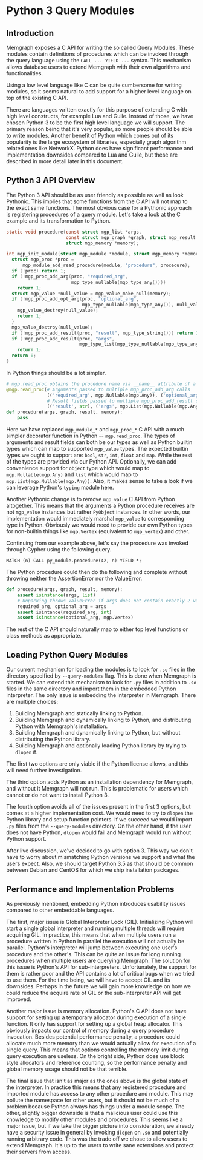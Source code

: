 # Python 3 Query Modules

## Introduction

Memgraph exposes a C API for writing the so called Query Modules. These
modules contain definitions of procedures which can be invoked through the
query language using the `CALL ... YIELD ...` syntax. This mechanism allows
database users to extend Memgraph with their own algorithms and
functionalities.

Using a low level language like C can be quite cumbersome for writing modules,
so it seems natural to add support for a higher level language on top of the
existing C API.

There are languages written exactly for this purpose of extending C with high
level constructs, for example Lua and Guile. Instead of those, we have chosen
Python 3 to be the first high level language we will support. The primary reason
being that it's very popular, so more people should be able to write modules.
Another benefit of Python which comes out of its popularity is the large
ecosystem of libraries, especially graph algorithm related ones like NetworkX.
Python does have significant performance and implementation downsides compared
to Lua and Guile, but these are described in more detail later in this
document.

## Python 3 API Overview

The Python 3 API should be as user friendly as possible as well as look
Pythonic. This implies that some functions from the C API will not map to the
exact same functions. The most obvious case for a Pythonic approach is
registering procedures of a query module. Let's take a look at the C example
and its transformation to Python.

```c
static void procedure(const struct mgp_list *args,
                      const struct mgp_graph *graph, struct mgp_result *result,
                      struct mgp_memory *memory);

int mgp_init_module(struct mgp_module *module, struct mgp_memory *memory) {
  struct mgp_proc *proc =
      mgp_module_add_read_procedure(module, "procedure", procedure);
  if (!proc) return 1;
  if (!mgp_proc_add_arg(proc, "required_arg",
                        mgp_type_nullable(mgp_type_any())))
    return 1;
  struct mgp_value *null_value = mgp_value_make_null(memory);
  if (!mgp_proc_add_opt_arg(proc, "optional_arg",
                            mgp_type_nullable(mgp_type_any()), null_value)) {
    mgp_value_destroy(null_value);
    return 1;
  }
  mgp_value_destroy(null_value);
  if (!mgp_proc_add_result(proc, "result", mgp_type_string())) return 1;
  if (!mgp_proc_add_result(proc, "args",
                           mgp_type_list(mgp_type_nullable(mgp_type_any()))))
    return 1;
  return 0;
}
```

In Python things should be a lot simpler.

```Python
# mgp.read_proc obtains the procedure name via __name__ attribute of a function.
@mgp.read_proc(# Arguments passed to multiple mgp_proc_add_arg calls
               (('required_arg', mgp.Nullable(mgp.Any)), ('optional_arg', mgp.Nullable(mgp.Any), None)),
               # Result fields passed to multiple mgp_proc_add_result calls
               (('result', str), ('args', mgp.List(mgp.Nullable(mgp.Any)))))
def procedure(args, graph, result, memory):
    pass
```

Here we have replaced `mgp_module_*` and `mgp_proc_*` C API with a much
simpler decorator function in Python -- `mgp.read_proc`. The types of
arguments and result fields can both be our types as well as Python builtin
types which can map to supported `mgp_value` types. The expected builtin types
we ought to support are: `bool`, `str`, `int`, `float` and `map`. While the
rest of the types are provided via our Python API. Optionally, we can add
convenience support for `object` type which would map to
`mgp.Nullable(mgp.Any)` and `list` which would map to
`mgp.List(mgp.Nullable(mgp.Any))`. Also, it makes sense to take a look if we
can leverage Python's `typing` module here.

Another Pythonic change is to remove `mgp_value` C API from Python altogether.
This means that the arguments a Python procedure receives are not `mgp_value`
instances but rather `PyObject` instances. In other words, our implementation
would immediately marshal `mgp_value` to corresponding type in Python.
Obviously we would need to provide our own Python types for non-builtin
things like `mgp.Vertex` (equivalent to `mgp_vertex`) and other.

Continuing from our example above, let's say the procedure was invoked through
Cypher using the following query.

    MATCH (n) CALL py_module.procedure(42, n) YIELD *;

The Python procedure could then do the following and complete without throwing
neither the AssertionError nor the ValueError.

```Python
def procedure(args, graph, result, memory):
    assert isinstance(args, list)
    # Unpacking throws ValueError if args does not contain exactly 2 values.
    required_arg, optional_arg = args
    assert isintance(required_arg, int)
    assert isinstance(optional_arg, mgp.Vertex)
```

The rest of the C API should naturally map to either top level functions or
class methods as appropriate.

## Loading Python Query Modules

Our current mechanism for loading the modules is to look for `.so` files in
the directory specified by `--query-modules` flag. This is done when Memgraph
is started. We can extend this mechanism to look for `.py` files in addition
to `.so` files in the same directory and import them in the embedded Python
interpreter. The only issue is embedding the interpreter in Memgraph.  There
are multiple choices:

  1. Building Memgraph and statically linking to Python.
  2. Building Memgraph and dynamically linking to Python, and distributing
     Python with Memgraph's installation.
  3. Building Memgraph and dynamically linking to Python, but without
     distributing the Python library.
  4. Building Memgraph and optionally loading Python library by trying to
     `dlopen` it.

The first two options are only viable if the Python license allows, and this
will need further investigation.

The third option adds Python as an installation dependency for Memgraph, and
without it Memgraph will not run. This is problematic for users which cannot
or do not want to install Python 3.

The fourth option avoids all of the issues present in the first 3 options, but
comes at a higher implementation cost. We would need to try to `dlopen` the
Python library and setup function pointers. If we succeed we would import
`.py` files from the `--query-modules` directory. On the other hand, if the
user does not have Python, `dlopen` would fail and Memgraph would run without
Python support.

After live discussion, we've decided to go with option 3. This way we don't
have to worry about mismatching Python versions we support and what the users
expect. Also, we should target Python 3.5 as that should be common between
Debian and CentOS for which we ship installation packages.

## Performance and Implementation Problems

As previously mentioned, embedding Python introduces usability issues compared
to other embeddable languages.

The first, major issue is Global Interpreter Lock (GIL). Initializing Python
will start a single global interpreter and running multiple threads will
require acquiring GIL. In practice, this means that when multiple users run a
procedure written in Python in parallel the execution will not actually be
parallel. Python's interpreter will jump between executing one user's
procedure and the other's. This can be quite an issue for long running
procedures when multiple users are querying Memgraph. The solution for this
issue is Python's API for sub-interpreters. Unfortunately, the support for
them is rather poor and the API contains a lot of critical bugs when we tried
to use them. For the time being, we will have to accept GIL and its downsides.
Perhaps in the future we will gain more knowledge on how we could reduce the
acquire rate of GIL or the sub-interpreter API will get improved.

Another major issue is memory allocation. Python's C API does not have support
for setting up a temporary allocator during execution of a single function.
It only has support for setting up a global heap allocator. This obviously
impacts our control of memory during a query procedure invocation. Besides
potential performance penalty, a procedure could allocate much more memory
than we would actually allow for execution of a single query. This means that
options controlling the memory limit during query execution are useless. On
the bright side, Python does use block style allocators and reference
counting, so the performance penalty and global memory usage should not be
that terrible.

The final issue that isn't as major as the ones above is the global state of
the interpreter. In practice this means that any registered procedure and
imported module has access to any other procedure and module. This may pollute
the namespace for other users, but it should not be much of a problem because
Python always has things under a module scope. The other, slightly bigger
downside is that a malicious user could use this knowledge to modify other
modules and procedures. This seems like a major issue, but if we take the
bigger picture into consideration, we already have a security issue in general
by invoking `dlopen` on `.so` and potentially running arbitrary code. This was
the trade off we chose to allow users to extend Memgraph. It's up to the users
to write sane extensions and protect their servers from access.
